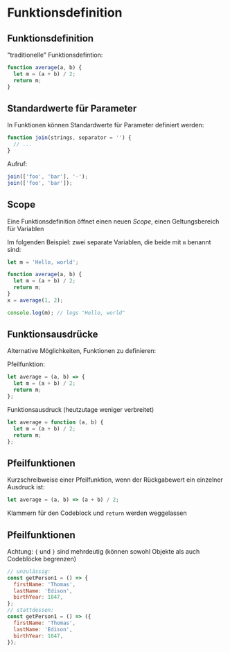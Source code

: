 # Funktionsdefinition

## Funktionsdefinition

"traditionelle" Funktionsdefintion:

```js
function average(a, b) {
  let m = (a + b) / 2;
  return m;
}
```

## Standardwerte für Parameter

In Funktionen können Standardwerte für Parameter definiert werden:

```js
function join(strings, separator = '') {
  // ...
}
```

Aufruf:

```js
join(['foo', 'bar'], '-');
join(['foo', 'bar']);
```

## Scope

Eine Funktionsdefinition öffnet einen neuen _Scope_, einen Geltungsbereich für Variablen

Im folgenden Beispiel: zwei separate Variablen, die beide mit `m` benannt sind:

```js
let m = 'Hello, world';

function average(a, b) {
  let m = (a + b) / 2;
  return m;
}
x = average(1, 2);

console.log(m); // logs "Hello, world"
```

## Funktionsausdrücke

Alternative Möglichkeiten, Funktionen zu definieren:

Pfeilfunktion:

```js
let average = (a, b) => {
  let m = (a + b) / 2;
  return m;
};
```

Funktionsausdruck (heutzutage weniger verbreitet)

```js
let average = function (a, b) {
  let m = (a + b) / 2;
  return m;
};
```

## Pfeilfunktionen

Kurzschreibweise einer Pfeilfunktion, wenn der Rückgabewert ein einzelner Ausdruck ist:

```js
let average = (a, b) => (a + b) / 2;
```

Klammern für den Codeblock und `return` werden weggelassen

## Pfeilfunktionen

Achtung: `{` und `}` sind mehrdeutig (können sowohl Objekte als auch Codeblöcke begrenzen)

```js
// unzulässig:
const getPerson1 = () => {
  firstName: 'Thomas',
  lastName: 'Edison',
  birthYear: 1847,
};
// stattdessen:
const getPerson1 = () => ({
  firstName: 'Thomas',
  lastName: 'Edison',
  birthYear: 1847,
});
```
